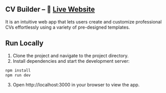 ## CV Builder – :rocket: [Live Website](https://cv-builder-online.vercel.app/)
It is an intuitive web app that lets users create and customize professional CVs effortlessly using a variety of pre-designed templates.

## Run Locally
1. Clone the project and navigate to the project directory.
2. Install dependencies and start the development server:

```bash
npm install
npm run dev
```
3. Open http://localhost:3000 in your browser to view the app.
